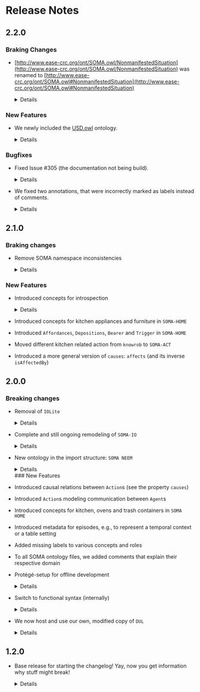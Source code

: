 # Release Notes

## 2.2.0

### Braking Changes

* [http://www.ease-crc.org/ont/SOMA.owl/NonmanifestedSituation](http://www.ease-crc.org/ont/SOMA.owl/NonmanifestedSituation) was renamed to [http://www.ease-crc.org/ont/SOMA.owl#NonmanifestedSituation](http://www.ease-crc.org/ont/SOMA.owl#NonmanifestedSituation)
  
  <details>
      <summary>Details</summary>
  The original IRI used the incorrect separator <code>/</code> instead of <code>#</code> between the namespace and the fragment.
  </details>

### New Features

* We newly included the [USD.owl](https://ease-crc.org/ont/USD.owl) ontology.
  
  <details>
      <summary>Details</summary>
      The ontology maps the USD format to a knoweldge graph representation. <a href="https://ar5iv.labs.arxiv.org/html/2310.16737">Here, you can find the the original publication on <code>USD.owl</code></a>. Note that the version in this repository, as all the ontologies in here do, uses our self-hosted version of <a href="http://www.ease-crc.org/ont/DUL.owl">DUL.owl</a>.
  </details>

### Bugfixes

* Fixed Issue #305 (the documentation not being build).
  
  <details>
      <summary>Details</summary>
      <ul>
          <li>
              Our switch from RDF/XML format to functional syntax broke the workflow responsible for building the IRI, because it uses owlready2, which does not support functional syntax. The workflow was fixed so that it uses the published version instead, which is still in XML/RDF.
          </li>
          <li>
              In the mean time, we added some comments that contained special characters, that had to be espaced for the generation of the latex document, e.g., <code>_</code>. This was fixed as well.
          </li>
      </ul>
  </details>

* We fixed two annotations, that were incorrectly marked as labels instead of comments.
  
  <details>
      <summary>Details</summary>
  The two incorrect annotations were found in <a href="http://www.ease-crc.org/ont/SOMA-AGENT.owl">SOMA-AGENT</a>:
      <ul>
          <li>
              SOMA:PreferenceOrder
          </li>
          <li>
              SOMA:Predilection
          </li>
      </ul>
  </details>

## 2.1.0

### Braking changes

* Remove SOMA namespace inconsistencies
  
  <details>
      <summary>Details</summary>
      Some entities used namespaces other than DUL or SOMA, e.g. SOMA-OBJ or SOMA-ACT, which caused problems for some systems that always expect the SOMA namespace. All SOMA entities are now in the SOMA namespace instead of a sub-namespace.
  </details>

### New Features

* Introduced concepts for introspection
  
  <details>
      <summary>Details</summary>
      We added various concepts and roles in different SOMA-Files to support, e.g., tracing the metacognitive experiences of CRAM in NEEMs.
      <ul>
          <li>
              Mental task taxonomy
          </li>
          <li>
              Causality relationships
          </li>
          <li>
              Model of Software
          </li>
          <li>
              Small taxonomy of Communication tasks
          </li>
          <li>
              Model of Capabilities
          </li>
      </ul>
  </details>

* Introduced concepts for kitchen appliances and furniture in `SOMA-HOME`

* Introduced `Affordances`, `Depositions`, `Bearer` and `Trigger` in `SOMA-HOME`

* Moved different kitchen related action from `knowrob` to `SOMA-ACT`

* Introduced a more general version of `causes`: `affects` (and its inverse `isAffectedBy`)

## 2.0.0

### Breaking changes

* Removal of `IOLite`
  
  <details>
      <summary>Details</summary>
      <ul>
          <li>
              Reason: incompatible with <code>DUL-v32</code>
          </li>
          <li>
              Note: Some important concepts, e.g. <code>IOLite#LinguisticObject</code>, have been renamed to <code>SOMA#LinguisticObject</code>. If you are missing any crucial concepts/roles, let us know
          </li>
          <li>
              Ongoing effort to create a model of CRAM (see next point) will replace some of the IOLite taxonomy at some point
          </li>
      </ul>
  </details>

* Complete and still ongoing remodeling of `SOMA-IO`
  
  <details>
      <summary>Details</summary>
      <ul>
          <li>
              Reason: Was in a primitive state; we need a better model of IO stuff to model CRAM
          </li>
          <li>
              Note: Removal/resorting of various concepts and roles. To the best of our knowledge, these should not have been in use anyway - please let us know if you are missing anything
          </li>
          <li>
              Contains classes and properties to model general software architecture (including algorithms, formal languages, interfaces and compatibility, types of software & running software instances)
          </li>
      </ul>
  </details>

* New ontology in the import structure: `SOMA NEEM`
  
  <details>
      <summary>Details</summary>
      Some SOMA entities, e.g., <code>KynoDinamicData</code>, have been decided to be too specific for the basic SOMA ontology. These have been moved to <code>SOMA NEEM</code>, which is of course part of the collapsed SOMA version
  </details>
  ### New Features

* Introduced causal relations between `Action`s (see the property `causes`)

* Introduced `Action`s modeling communication between `Agent`s

* Introduced concepts for kitchen, ovens and trash containers in `SOMA HOME`

* Introduced metadata for episodes, e.g., to represent a temporal context or a table setting

* Added missing labels to various concepts and roles

* To all SOMA ontology files, we added comments that explain their respective domain

* Protégé-setup for offline development
  
  <details>
      <summary>Details</summary>
      When opening SOMA locally from the cloned repository, Protégé will follow the IRI redirects in the catalog file from the same folder. There, we redirected the imports from the online version to the local version. This allows offline editing, while not changing anything when opening the ontologies via the IRI elsewhere
  </details>

* Switch to functional syntax (internally)
  
  <details>
      <summary>Details</summary>
      We switched to the owl functional syntax format for the files <em>in git only</em> to support better readability when reviewing changes. The ontologies will still be published in the rdf xml format (as in all previous versions).  
  </details>

* We now host and use our own, modified copy of `DUL`
  
  <details>
      <summary>Details</summary>
      <ul>
          <li>
              Reason: <code>DUL</code> is unreliable (e.g., down for a whole week and no one can open <code>SOMA</code>)
          </li>
          <li>
              As a side effect, we can make changes to <a href="http://www.ease-crc.org/ont/DUL.owl">DUL.owl</a>, if necessary (yes, we will be very careful)
              <ul>
                  <li>
                      Removed italian lables
                  </li>
                  <li>
                      Added missing annotations of <code>rdfs:isDefinedIn</code>  (only for <a href="http://www.ease-crc.org/ont/DUL.owl">DUL</a> concepts / roles)
                  </li>
                  <li>
                      Removed unnecessary annotations of author and date
                  </li>
                  <li>
                      Added missing english labels
                  </li>
              </ul>
          </li>
      </ul>
  </details>

## 1.2.0

* Base release for starting the changelog! Yay, now you get information why stuff might break!
  
  <details>
      <summary>Details</summary>
      The SOMA ontologies can now be accessed via a version IRI, e.g., <a href="http://www.ease-crc.org/ont/1.2.0/SOMA-STATE.owl">http://www.ease-crc.org/ont/1.2.0/SOMA-STATE.owl</a>. These are guaranteed to stay the way they are. The basic ontology IRI, e.g., <a href="http://www.ease-crc.org/ont/SOMA-STATE.owl">http://www.ease-crc.org/ont/SOMA-STATE.owl</a>, now refers to the latest version that is available (not neccessary associated to a stable release), and is referred to "Upcoming" at the top!
  </details>
